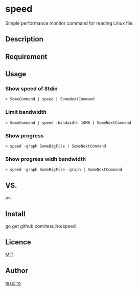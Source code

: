 # speed
Simple performance monitor command for reading Linux file.

## Description

## Requirement

## Usage
### Show speed of Stdin
```
> SomeCommand | speed | SomeNextCommand
```

### Limit bandwidth
```
> SomeCommand | speed -bandwidth 10MB | SomeNextCommand
```

### Show progress
```
> speed -graph SomeBigFile | SomeNextCommand
```

### Show progress widh bandwidth
```
> speed -graph SomeBigFile -graph | SomeNextCommand
```

## VS. 
pv: 

## Install
go get github.com/tesujiro/speed

## Licence

[MIT](https://github.com/tcnksm/tool/blob/master/LICENCE)

## Author

[tesujiro](https://github.com/tesujiro)

